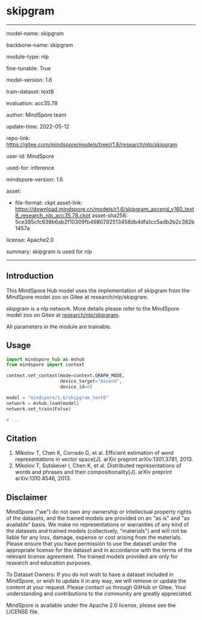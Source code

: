 # skipgram

---

model-name: skipgram

backbone-name: skipgram

module-type: nlp

fine-tunable: True

model-version: 1.6

train-dataset: text8

evaluation: acc35.78

author: MindSpore team

update-time: 2022-05-12

repo-link: <https://gitee.com/mindspore/models/tree/r1.6/research/nlp/skipgram>

user-id: MindSpore

used-for: inference

mindspore-version: 1.6

asset:

-
    file-format: ckpt
    asset-link: <https://download.mindspore.cn/models/r1.6/skipgram_ascend_v160_text8_research_nlp_acc35.78.ckpt>
    asset-sha256: 5ce385cfc638b6ab2f10309fb4980792513458db4dfa1cc5adb2b2c382b1457a

license: Apache2.0

summary: skipgram is used for nlp

---

## Introduction

This MindSpore Hub model uses the implementation of skipgram from the MindSpore model zoo on Gitee at research/nlp/skipgram.

skipgram is a nlp network. More details please refer to the MindSpore model zoo on Gitee at [research/nlp/skipgram](https://gitee.com/mindspore/models/blob/r1.6/research/nlp/skipgram/README_CN.md).

All parameters in the module are trainable.

## Usage

```python
import mindspore_hub as mshub
from mindspore import context

context.set_context(mode=context.GRAPH_MODE,
                    device_target="Ascend",
                    device_id=0)

model = "mindspore/1.6/skipgram_text8"
network = mshub.load(model)
network.set_train(False)

# ...
```

## Citation

1. Mikolov T, Chen K, Corrado G, et al. Efficient estimation of word representations in vector space[J]. arXiv preprint arXiv:1301.3781, 2013.
2. Mikolov T, Sutskever I, Chen K, et al. Distributed representations of words and phrases and their compositionality[J]. arXiv preprint arXiv:1310.4546, 2013.

## Disclaimer

MindSpore ("we") do not own any ownership or intellectual property rights of the datasets, and the trained models are provided on an "as is" and "as available" basis. We make no representations or warranties of any kind of the datasets and trained models (collectively, “materials”) and will not be liable for any loss, damage, expense or cost arising from the materials. Please ensure that you have permission to use the dataset under the appropriate license for the dataset and in accordance with the terms of the relevant license agreement. The trained models provided are only for research and education purposes.

To Dataset Owners: If you do not wish to have a dataset included in MindSpore, or wish to update it in any way, we will remove or update the content at your request. Please contact us through GitHub or Gitee. Your understanding and contributions to the community are greatly appreciated.

MindSpore is available under the Apache 2.0 license, please see the LICENSE file.
